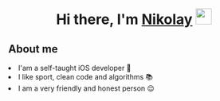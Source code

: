 <h1 align="center">Hi there, I'm <a href="https://www.linkedin.com/in/nikolay-sidorov-260421271" target="_blank">Nikolay</a> 
<img src="https://github.com/blackcater/blackcater/raw/main/images/Hi.gif" height="32"/></h1>

<h2 align="left"> About me </h2> 
<li> I'am a self-taught iOS developer 🍏 </li>
<li>I like sport, clean code and algorithms 📚 </li> 
<li>I am a very friendly and honest person 😌 </li> 

<!--
**Spikepiegel/Spikepiegel** is a ✨ _special_ ✨ repository because its `README.md` (this file) appears on your GitHub profile.

Here are some ideas to get you started:

- 🔭 I’m currently working on ...
- 🌱 I’m currently learning ...
- 👯 I’m looking to collaborate on ...
- 🤔 I’m looking for help with ...
- 💬 Ask me about ...
- 📫 How to reach me: ...
- 😄 Pronouns: ...
- ⚡ Fun fact: ...
-->
